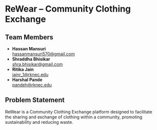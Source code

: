 # ReWear – Community Clothing Exchange

## Team Members

- **Hassan Mansuri**  
  hassanmansuri570@gmail.com
- **Shraddha Bhisikar**  
  shra.bhisikar@gmail.com
- **Ritika Jain**  
  jainr_1@rknec.edu
- **Harshal Pande**  
  pandeh@rknec.edu

## Problem Statement

ReWear is a Community Clothing Exchange platform designed to facilitate the sharing and exchange of clothing within a community, promoting sustainability and reducing waste.



